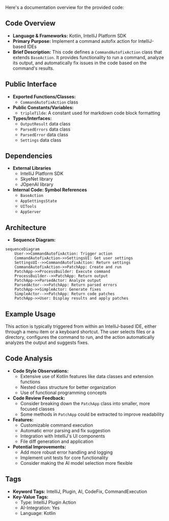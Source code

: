 Here's a documentation overview for the provided code:

## Code Overview
- **Language & Frameworks:** Kotlin, IntelliJ Platform SDK
- **Primary Purpose:** Implement a command autofix action for IntelliJ-based IDEs
- **Brief Description:** This code defines a `CommandAutofixAction` class that extends `BaseAction`. It provides functionality to run a command, analyze its output, and automatically fix issues in the code based on the command's results.

## Public Interface
- **Exported Functions/Classes:**
  - `CommandAutofixAction` class
- **Public Constants/Variables:**
  - `tripleTilde`: A constant used for markdown code block formatting
- **Types/Interfaces:**
  - `OutputResult` data class
  - `ParsedErrors` data class
  - `ParsedError` data class
  - `Settings` data class

## Dependencies
- **External Libraries**
  - IntelliJ Platform SDK
  - SkyeNet library
  - JOpenAI library
- **Internal Code: Symbol References**
  - `BaseAction`
  - `AppSettingsState`
  - `UITools`
  - `AppServer`

## Architecture
- **Sequence Diagram:**
```mermaid
sequenceDiagram
    User->>CommandAutofixAction: Trigger action
    CommandAutofixAction->>SettingsUI: Get user settings
    SettingsUI-->>CommandAutofixAction: Return settings
    CommandAutofixAction->>PatchApp: Create and run
    PatchApp->>ProcessBuilder: Execute command
    ProcessBuilder-->>PatchApp: Return output
    PatchApp->>ParsedActor: Analyze output
    ParsedActor-->>PatchApp: Return parsed errors
    PatchApp->>SimpleActor: Generate fixes
    SimpleActor-->>PatchApp: Return code patches
    PatchApp->>User: Display results and apply patches
```

## Example Usage
This action is typically triggered from within an IntelliJ-based IDE, either through a menu item or a keyboard shortcut. The user selects files or a directory, configures the command to run, and the action automatically analyzes the output and suggests fixes.

## Code Analysis
- **Code Style Observations:**
  - Extensive use of Kotlin features like data classes and extension functions
  - Nested class structure for better organization
  - Use of functional programming concepts
- **Code Review Feedback:**
  - Consider breaking down the `PatchApp` class into smaller, more focused classes
  - Some methods in `PatchApp` could be extracted to improve readability
- **Features:**
  - Customizable command execution
  - Automatic error parsing and fix suggestion
  - Integration with IntelliJ's UI components
  - File diff generation and application
- **Potential Improvements:**
  - Add more robust error handling and logging
  - Implement unit tests for core functionality
  - Consider making the AI model selection more flexible

## Tags
- **Keyword Tags:** IntelliJ, Plugin, AI, CodeFix, CommandExecution
- **Key-Value Tags:**
  - Type: IntelliJ Plugin Action
  - AI-Integration: Yes
  - Language: Kotlin
